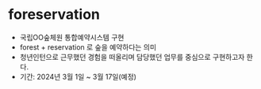 # foreservation
- 국립OO숲체원 통합예약시스템 구현
- forest + reservation 로 숲을 예약하다는 의미
- 청년인턴으로 근무했던 경험을 떠올리며 담당했던 업무를 중심으로 구현하고자 한다.
- 기간: 2024년 3월 1일 ~ 3월 17일(예정)
